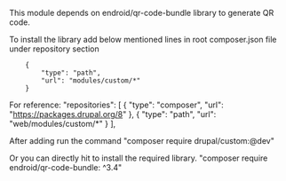 This module depends on endroid/qr-code-bundle library to generate QR code.

To install the library add below mentioned lines in root composer.json file under repository section

        {
            "type": "path",
            "url": "modules/custom/*"
        }

For reference:
    "repositories": [
        {
            "type": "composer",
            "url": "https://packages.drupal.org/8"
        },
        {
            "type": "path",
            "url": "web/modules/custom/*"
        }
    ],

After adding run the command "composer require drupal/custom:@dev"

Or you can directly hit to install the required library.
"composer require endroid/qr-code-bundle: ^3.4"